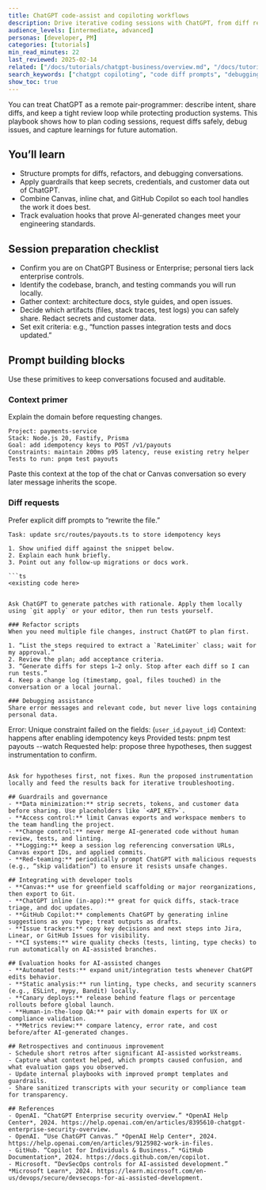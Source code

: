 ```yaml
---
title: ChatGPT code-assist and copiloting workflows
description: Drive iterative coding sessions with ChatGPT, from diff requests to debugging and review guardrails.
audience_levels: [intermediate, advanced]
personas: [developer, PM]
categories: [tutorials]
min_read_minutes: 22
last_reviewed: 2025-02-14
related: ["/docs/tutorials/chatgpt-business/overview.md", "/docs/tutorials/chatgpt-business/canvas-python-starters.md", "/docs/tutorials/chatgpt-business/canvas-nodejs-starters.md", "/docs/patterns/prompt-engineering.md"]
search_keywords: ["chatgpt copiloting", "code diff prompts", "debugging", "pair programming", "guardrails"]
show_toc: true
---
```


You can treat ChatGPT as a remote pair-programmer: describe intent, share diffs, and keep a tight review loop while protecting production systems. This playbook shows how to plan coding sessions, request diffs safely, debug issues, and capture learnings for future automation.

## You’ll learn
- Structure prompts for diffs, refactors, and debugging conversations.
- Apply guardrails that keep secrets, credentials, and customer data out of ChatGPT.
- Combine Canvas, inline chat, and GitHub Copilot so each tool handles the work it does best.
- Track evaluation hooks that prove AI-generated changes meet your engineering standards.

## Session preparation checklist
- Confirm you are on ChatGPT Business or Enterprise; personal tiers lack enterprise controls.
- Identify the codebase, branch, and testing commands you will run locally.
- Gather context: architecture docs, style guides, and open issues.
- Decide which artifacts (files, stack traces, test logs) you can safely share. Redact secrets and customer data.
- Set exit criteria: e.g., “function passes integration tests and docs updated.”

## Prompt building blocks
Use these primitives to keep conversations focused and auditable.

### Context primer
Explain the domain before requesting changes.

```
Project: payments-service
Stack: Node.js 20, Fastify, Prisma
Goal: add idempotency keys to POST /v1/payouts
Constraints: maintain 200ms p95 latency, reuse existing retry helper
Tests to run: pnpm test payouts
```

Paste this context at the top of the chat or Canvas conversation so every later message inherits the scope.

### Diff requests
Prefer explicit diff prompts to “rewrite the file.”

```
Task: update src/routes/payouts.ts to store idempotency keys

1. Show unified diff against the snippet below.
2. Explain each hunk briefly.
3. Point out any follow-up migrations or docs work.

```ts
<existing code here>
```
```

Ask ChatGPT to generate patches with rationale. Apply them locally using `git apply` or your editor, then run tests yourself.

### Refactor scripts
When you need multiple file changes, instruct ChatGPT to plan first.

1. “List the steps required to extract a `RateLimiter` class; wait for my approval.”
2. Review the plan; add acceptance criteria.
3. “Generate diffs for steps 1–2 only. Stop after each diff so I can run tests.”
4. Keep a change log (timestamp, goal, files touched) in the conversation or a local journal.

### Debugging assistance
Share error messages and relevant code, but never live logs containing personal data.

```
Error: Unique constraint failed on the fields: (`user_id`,`payout_id`)
Context: happens after enabling idempotency keys
Provided tests: pnpm test payouts --watch
Requested help: propose three hypotheses, then suggest instrumentation to confirm.
```

Ask for hypotheses first, not fixes. Run the proposed instrumentation locally and feed the results back for iterative troubleshooting.

## Guardrails and governance
- **Data minimization:** strip secrets, tokens, and customer data before sharing. Use placeholders like `<API_KEY>`.
- **Access control:** limit Canvas exports and workspace members to the team handling the project.
- **Change control:** never merge AI-generated code without human review, tests, and linting.
- **Logging:** keep a session log referencing conversation URLs, Canvas export IDs, and applied commits.
- **Red-teaming:** periodically prompt ChatGPT with malicious requests (e.g., “skip validation”) to ensure it resists unsafe changes.

## Integrating with developer tools
- **Canvas:** use for greenfield scaffolding or major reorganizations, then export to Git.
- **ChatGPT inline (in-app):** great for quick diffs, stack-trace triage, and doc updates.
- **GitHub Copilot:** complements ChatGPT by generating inline suggestions as you type; treat outputs as drafts.
- **Issue trackers:** copy key decisions and next steps into Jira, Linear, or GitHub Issues for visibility.
- **CI systems:** wire quality checks (tests, linting, type checks) to run automatically on AI-assisted branches.

## Evaluation hooks for AI-assisted changes
- **Automated tests:** expand unit/integration tests whenever ChatGPT edits behavior.
- **Static analysis:** run linting, type checks, and security scanners (e.g., ESLint, mypy, Bandit) locally.
- **Canary deploys:** release behind feature flags or percentage rollouts before global launch.
- **Human-in-the-loop QA:** pair with domain experts for UX or compliance validation.
- **Metrics review:** compare latency, error rate, and cost before/after AI-generated changes.

## Retrospectives and continuous improvement
- Schedule short retros after significant AI-assisted workstreams.
- Capture what context helped, which prompts caused confusion, and what evaluation gaps you observed.
- Update internal playbooks with improved prompt templates and guardrails.
- Share sanitized transcripts with your security or compliance team for transparency.

## References
- OpenAI. “ChatGPT Enterprise security overview.” *OpenAI Help Center*, 2024. https://help.openai.com/en/articles/8395610-chatgpt-enterprise-security-overview.
- OpenAI. “Use ChatGPT Canvas.” *OpenAI Help Center*, 2024. https://help.openai.com/en/articles/9125982-work-in-files.
- GitHub. “Copilot for Individuals & Business.” *GitHub Documentation*, 2024. https://docs.github.com/en/copilot.
- Microsoft. “DevSecOps controls for AI-assisted development.” *Microsoft Learn*, 2024. https://learn.microsoft.com/en-us/devops/secure/devsecops-for-ai-assisted-development.
